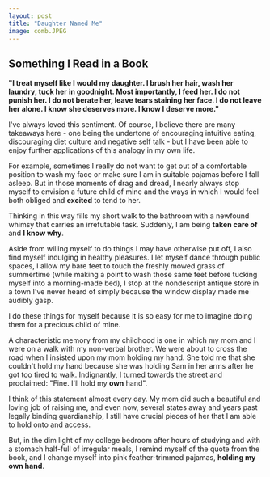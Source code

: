 ```yaml
---
layout: post
title: "Daughter Named Me"
image: comb.JPEG
---
```


## Something I Read in a Book

**"I treat myself like I would my daughter. I brush her hair, wash her laundry, tuck her in goodnight. Most importantly, I feed her. I do not punish her. I do not berate her, leave tears staining her face. I do not leave her alone. I know she deserves more. I know I deserve more."**


I've always loved this sentiment. Of course, I believe there are many takeaways here - one being the undertone of encouraging intuitive eating, discouraging diet culture and negative self talk - but I have been able to enjoy further applications of this analogy in my own life.

For example, sometimes I really do not want to get out of a comfortable position to wash my face or make sure I am in suitable pajamas before I fall asleep. But in those moments of drag and dread, I nearly always stop myself to envision a future child of mine and the ways in which I would feel both obliged and **excited** to tend to her. 

Thinking in this way fills my short walk to the bathroom with a newfound whimsy that carries an irrefutable task. Suddenly, I am being **taken care of** and **I know why**.

Aside from willing myself to do things I may have otherwise put off, I also find myself indulging in healthy pleasures. I let myself dance through public spaces, I allow my bare feet to touch the freshly mowed grass of summertime (while making a point to wash those same feet before tucking myself into a morning-made bed), I stop at the nondescript antique store in a town I've never heard of simply because the window display made me audibly gasp. 

I do these things for myself because it is so easy for me to imagine doing them for a precious child of mine.

A characteristic memory from my childhood is one in which my mom and I were on a walk with my non-verbal brother. We were about to cross the road when I insisted upon my mom holding my hand. She told me that she couldn't hold my hand because she was holding Sam in her arms after he got too tired to walk. Indignantly, I turned towards the street and proclaimed: "Fine. I'll hold my **own** hand".

I think of this statement almost every day. My mom did such a beautiful and loving job of raising me, and even now, several states away and years past legally binding guardianship, I still have crucial pieces of her that I am able to hold onto and access. 

But, in the dim light of my college bedroom after hours of studying and with a stomach half-full of irregular meals, I remind myself of the quote from the book, and I change myself into pink feather-trimmed pajamas, **holding my own hand**.